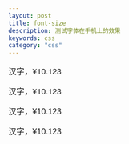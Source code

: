 ```yaml
---
layout: post
title: font-size
description: 测试字体在手机上的效果
keywords: css
category: "css"
---
```



<style>
p{ font-size: 16px;}
.p1{ font-family:"Helvetica Neue",Helvetica,STHeiTi,Arial,sans-serif;}
.p2{ font-family:"Helvetica Neue",Helvetica,STHeiTi,Arial,sans-serif;}
.p2 em{ font-style: normal; font-size: 1rem;}
.p3{ font-family:"\5FAE\8F6F\96C5\9ED1",Helvetica,STHeiTi,Arial,sans-serif;}
.p4{ font-family:Helvetica,STHeiTi,Arial,sans-serif;}
</style>

<p class="p1">汉字，¥10.123</p>
<p class="p2">汉字，¥<em>10.123</em></p>
<p class="p3">汉字，¥10.123</p>
<p class="p4">汉字，¥10.123</p>

